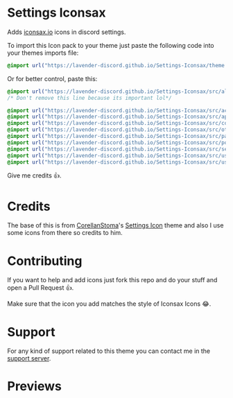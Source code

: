 # Settings Iconsax
Adds [iconsax.io](https://iconsax.io) icons in discord settings.

To import this Icon pack to your theme just paste the following code into your themes imports file:

```css
@import url("https://lavender-discord.github.io/Settings-Iconsax/theme.css");
```

Or for better control, paste this:

```css
@import url("https://lavender-discord.github.io/Settings-Iconsax/src/allignment.css");
/* Don't remove this line because its important lol*/

@import url("https://lavender-discord.github.io/Settings-Iconsax/src/activity-settings.css");
@import url("https://lavender-discord.github.io/Settings-Iconsax/src/app-settings.css");
@import url("https://lavender-discord.github.io/Settings-Iconsax/src/community.css");
@import url("https://lavender-discord.github.io/Settings-Iconsax/src/other.css");
@import url("https://lavender-discord.github.io/Settings-Iconsax/src/payment-settings.css");
@import url("https://lavender-discord.github.io/Settings-Iconsax/src/powercord.css");
@import url("https://lavender-discord.github.io/Settings-Iconsax/src/server.css");
@import url("https://lavender-discord.github.io/Settings-Iconsax/src/user-management.css");
@import url("https://lavender-discord.github.io/Settings-Iconsax/src/user-settings.css");
```

Give me credits 👍.

# Credits

The base of this is from [CorellanStoma](https://github.com/CorellanStoma)'s [Settings Icon](https://github.com/CreArts-Community/Settings-Icons) theme and also I use some icons from there so credits to him.

# Contributing

If you want to help and add icons just fork this repo and do your stuff and open a Pull Request 👍.

Make sure that the icon you add matches the style of Iconsax Icons 😂.

# Support

For any kind of support related to this theme you can contact me in the [support server](https://discord.gg/B9TK7nqRE4).

# Previews

<img src="https://lavender-discord.github.io/Settings-Iconsax/assets/1.png" alt="">

<br>

<img src="https://lavender-discord.github.io/Settings-Iconsax/assets/2.png" alt="">
